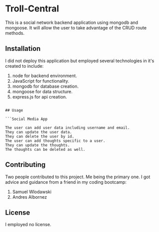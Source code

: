 # Troll-Central

This is a social network backend application using mongodb and mongoose. It will allow the user to take advantage of the CRUD route methods.

## Installation

I did not deploy this application but employed several technologies in it's created to include:
1. node for backend environment.
2. JavaScript for functionality.
3. mongodb for database creation.
4. mongoose for data structure.
5. express.js for api creation.

```

## Usage

```Social Media App

The user can add user data including username and email.
They can update the user data.
They can delete the user by id.
The user can add thoughts specific to a user.
They can update the thoughts.
The thoughts can be deleted as well.
```

## Contributing

Two people contributed to this project. Me being the primary one. I got advice and guidance from a friend in my coding bootcamp:

1. Samuel Wlodawski
2. Andres Albornez

## License

I employed no license.